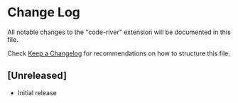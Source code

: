 # Change Log

All notable changes to the "code-river" extension will be documented in this file.

Check [Keep a Changelog](http://keepachangelog.com/) for recommendations on how to structure this file.

## [Unreleased]

- Initial release